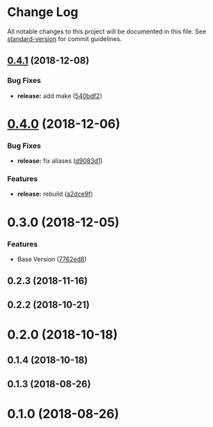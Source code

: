 # Change Log

All notable changes to this project will be documented in this file. See [standard-version](https://github.com/conventional-changelog/standard-version) for commit guidelines.

<a name="0.4.1"></a>
## [0.4.1](https://github.com/klimby/e-php/compare/v0.4.0...v0.4.1) (2018-12-08)


### Bug Fixes

* **release:** add make ([540bdf2](https://github.com/klimby/e-php/commit/540bdf2))



<a name="0.4.0"></a>
# [0.4.0](https://github.com/klimby/e-php/compare/v0.3.0...v0.4.0) (2018-12-06)


### Bug Fixes

* **release:** fix aliases ([d9083d1](https://github.com/klimby/e-php/commit/d9083d1))


### Features

* **release:** rebuild ([a2dce9f](https://github.com/klimby/e-php/commit/a2dce9f))



<a name="0.3.0"></a>
# 0.3.0 (2018-12-05)


### Features

* Base Version ([7762ed8](https://github.com/klimby/e-php/commit/7762ed8))



<a name="0.2.3"></a>
## 0.2.3 (2018-11-16)



<a name="0.2.2"></a>
## 0.2.2 (2018-10-21)



<a name="0.2.0"></a>
# 0.2.0 (2018-10-18)



<a name="0.1.4"></a>
## 0.1.4 (2018-10-18)



<a name="0.1.3"></a>
## 0.1.3 (2018-08-26)



<a name="0.1.0"></a>
# 0.1.0 (2018-08-26)
